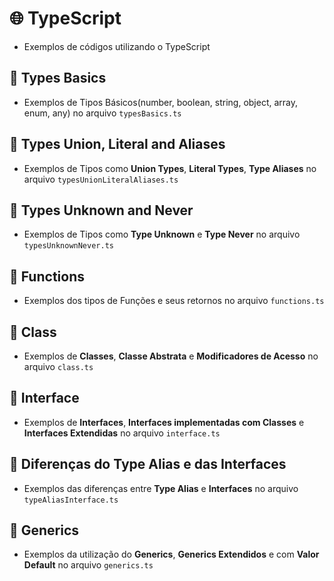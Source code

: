 # 🌐 TypeScript

- Exemplos de códigos utilizando o TypeScript

## 📌 Types Basics

- Exemplos de Tipos Básicos(number, boolean, string, object, array, enum, any)
  no arquivo `typesBasics.ts`

## 📌 Types Union, Literal and Aliases

- Exemplos de Tipos como **Union Types**, **Literal Types**, **Type Aliases**
  no arquivo `typesUnionLiteralAliases.ts`

## 📌 Types Unknown and Never

- Exemplos de Tipos como **Type Unknown** e **Type Never** no arquivo
  `typesUnknownNever.ts`

## 📌 Functions

- Exemplos dos tipos de Funções e seus retornos no arquivo `functions.ts`

## 📌 Class

- Exemplos de **Classes**, **Classe Abstrata** e **Modificadores de Acesso**
  no arquivo `class.ts`

## 📌 Interface

- Exemplos de **Interfaces**, **Interfaces implementadas com Classes** e
  **Interfaces Extendidas** no arquivo `interface.ts`

## 📌 Diferenças do Type Alias e das Interfaces

- Exemplos das diferenças entre **Type Alias** e **Interfaces** no arquivo
  `typeAliasInterface.ts`

## 📌 Generics

- Exemplos da utilização do **Generics**, **Generics Extendidos** e com **Valor Default** no arquivo `generics.ts`
